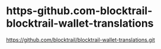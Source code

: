 # https-github.com-blocktrail-blocktrail-wallet-translations
https://github.com/blocktrail/blocktrail-wallet-translations.git
